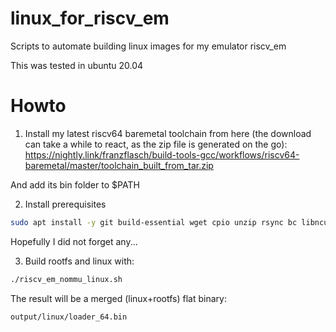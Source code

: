 # linux_for_riscv_em
Scripts to automate building linux images for my emulator riscv_em  

This was tested in ubuntu 20.04  

# Howto
1. Install my latest riscv64 baremetal toolchain from here (the download can take a while to react, as the zip file is generated on the go):  
https://nightly.link/franzflasch/build-tools-gcc/workflows/riscv64-baremetal/master/toolchain_built_from_tar.zip

And add its bin folder to $PATH  

2. Install prerequisites
```sh
sudo apt install -y git build-essential wget cpio unzip rsync bc libncurses5-dev screen  
```
Hopefully I did not forget any...  

3. Build rootfs and linux with:
```sh
./riscv_em_nommu_linux.sh  
```

The result will be a merged (linux+rootfs) flat binary:  
```sh
output/linux/loader_64.bin
```
